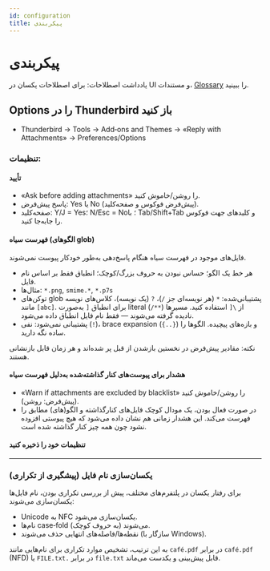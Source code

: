 ```yaml
---
id: configuration
title: پیکربندی
---
```


# پیکربندی

یادداشت اصطلاحات: برای اصطلاحات یکسان در UI و مستندات، [Glossary](glossary) را ببینید.

## Options را در Thunderbird باز کنید

- Thunderbird → Tools → Add‑ons and Themes → «Reply with Attachments» → Preferences/Options

### تنظیمات:

#### تأیید

- «Ask before adding attachments» را روشن/خاموش کنید.
- پاسخ پیش‌فرض: Yes یا No (پیش‌فرض فوکوس و صفحه‌کلید).
- صفحه‌کلید: Y/J = Yes؛ N/Esc = No؛ با Tab/Shift+Tab و کلیدهای جهت فوکوس را جابه‌جا کنید.

#### فهرست سیاه (الگوهای glob)

فایل‌های موجود در فهرست سیاه هنگام پاسخ‌دهی به‌طور خودکار پیوست نمی‌شوند.

- هر خط یک الگو؛ حساس نبودن به حروف بزرگ/کوچک؛ انطباق فقط بر اساس نام فایل.
- مثال‌ها: `*.png`, `smime.*`, `*.p7s`
- توکن‌های glob پشتیبانی‌شده: `*` (هر نویسه‌ای جز `/`)، `?` (یک نویسه)، کلاس‌های نویسه مانند `[abc]`. برای انطباق `[` به‌صورت literal از `\[` استفاده کنید. مسیرها (`**/`) نادیده گرفته می‌شوند — فقط نام فایل انطباق داده می‌شود.
- پشتیبانی نمی‌شود: نفی (`!`)، brace expansion (`{..}`) و بازه‌های پیچیده. الگوها را ساده نگه دارید.

نکته: مقادیر پیش‌فرض در نخستین بازشدن از قبل پر شده‌اند و هر زمان قابل بازنشانی هستند.

#### هشدار برای پیوست‌های کنار گذاشته‌شده به‌دلیل فهرست سیاه

- «Warn if attachments are excluded by blacklist» را روشن/خاموش کنید (پیش‌فرض: روشن).
- در صورت فعال بودن، یک مودال کوچک فایل‌های کنارگذاشته و الگو(های) مطابق را فهرست می‌کند. این هشدار زمانی هم نشان داده می‌شود که هیچ پیوستی افزوده نشود چون همه چیز کنار گذاشته شده است.

#### تنظیمات خود را ذخیره کنید

---

### یکسان‌سازی نام فایل (پیشگیری از تکراری)

برای رفتار یکسان در پلتفرم‌های مختلف، پیش از بررسی تکراری بودن، نام فایل‌ها یکسان‌سازی می‌شوند:

- Unicode به NFC یکسان‌سازی می‌شود.
- نام‌ها case‑fold می‌شوند (به حروف کوچک).
- نقطه‌ها/فاصله‌های انتهایی حذف می‌شوند (سازگار با Windows).

به این ترتیب، تشخیص موارد تکراری برای نام‌هایی مانند `café.pdf` در برابر `café.pdf` (NFD) یا `FILE.txt.` در برابر `file.txt` قابل پیش‌بینی و یکدست می‌ماند.
